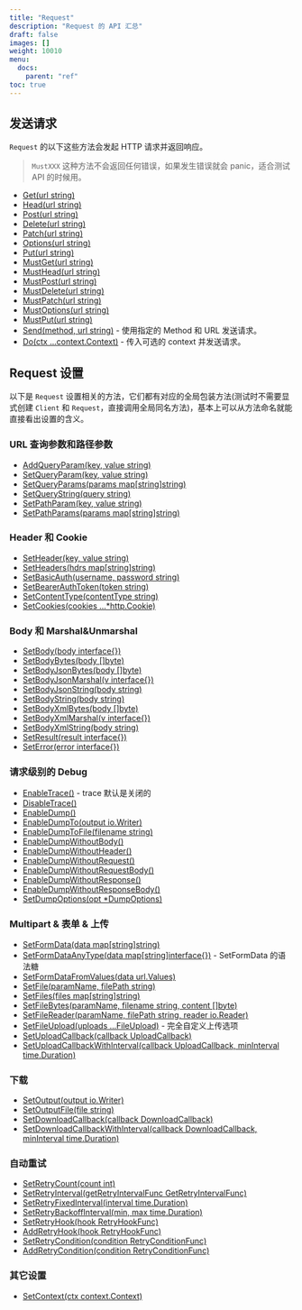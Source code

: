 ```yaml
---
title: "Request"
description: "Request 的 API 汇总"
draft: false
images: []
weight: 10010
menu:
  docs:
    parent: "ref"
toc: true
---
```


## 发送请求

`Request` 的以下这些方法会发起 HTTP 请求并返回响应。

> `MustXXX` 这种方法不会返回任何错误，如果发生错误就会 panic，适合测试 API 的时候用。

* [Get(url string)](https://pkg.go.dev/github.com/imroc/req/v3#Request.Get)
* [Head(url string)](https://pkg.go.dev/github.com/imroc/req/v3#Request.Head)
* [Post(url string)](https://pkg.go.dev/github.com/imroc/req/v3#Request.Post)
* [Delete(url string)](https://pkg.go.dev/github.com/imroc/req/v3#Request.Delete)
* [Patch(url string)](https://pkg.go.dev/github.com/imroc/req/v3#Request.Patch)
* [Options(url string)](https://pkg.go.dev/github.com/imroc/req/v3#Request.Options)
* [Put(url string)](https://pkg.go.dev/github.com/imroc/req/v3#Request.Put)
* [MustGet(url string)](https://pkg.go.dev/github.com/imroc/req/v3#Request.MustGet)
* [MustHead(url string)](https://pkg.go.dev/github.com/imroc/req/v3#Request.MustHead)
* [MustPost(url string)](https://pkg.go.dev/github.com/imroc/req/v3#Request.MustPost)
* [MustDelete(url string)](https://pkg.go.dev/github.com/imroc/req/v3#Request.MustDelete)
* [MustPatch(url string)](https://pkg.go.dev/github.com/imroc/req/v3#Request.MustPatch)
* [MustOptions(url string)](https://pkg.go.dev/github.com/imroc/req/v3#Request.MustOptions)
* [MustPut(url string)](https://pkg.go.dev/github.com/imroc/req/v3#Request.MustPut)
* [Send(method, url string)](https://pkg.go.dev/github.com/imroc/req/v3#Request.Put) - 使用指定的 Method 和 URL 发送请求。
* [Do(ctx ...context.Context)](https://pkg.go.dev/github.com/imroc/req/v3#Request.Do) - 传入可选的 context 并发送请求。

## Request 设置

以下是 `Request` 设置相关的方法，它们都有对应的全局包装方法(测试时不需要显式创建 `Client` 和 `Request`，直接调用全局同名方法)，基本上可以从方法命名就能直接看出设置的含义。

### URL 查询参数和路径参数

* [AddQueryParam(key, value string)](https://pkg.go.dev/github.com/imroc/req/v3#Request.AddQueryParam)
* [SetQueryParam(key, value string)](https://pkg.go.dev/github.com/imroc/req/v3#Request.SetQueryParam)
* [SetQueryParams(params map[string]string)](https://pkg.go.dev/github.com/imroc/req/v3#Request.SetQueryParams)
* [SetQueryString(query string)](https://pkg.go.dev/github.com/imroc/req/v3#Request.SetQueryString)
* [SetPathParam(key, value string)](https://pkg.go.dev/github.com/imroc/req/v3#Request.SetPathParam)
* [SetPathParams(params map[string]string)](https://pkg.go.dev/github.com/imroc/req/v3#Request.SetPathParams)

### Header 和 Cookie

* [SetHeader(key, value string)](https://pkg.go.dev/github.com/imroc/req/v3#Request.SetHeader)
* [SetHeaders(hdrs map[string]string)](https://pkg.go.dev/github.com/imroc/req/v3#Request.SetHeaders)
* [SetBasicAuth(username, password string)](https://pkg.go.dev/github.com/imroc/req/v3#Request.SetBasicAuth)
* [SetBearerAuthToken(token string)](https://pkg.go.dev/github.com/imroc/req/v3#Request.SetBearerAuthToken)
* [SetContentType(contentType string)](https://pkg.go.dev/github.com/imroc/req/v3#Request.SetContentType)
* [SetCookies(cookies ...*http.Cookie)](https://pkg.go.dev/github.com/imroc/req/v3#Request.SetCookies)

### Body 和 Marshal&Unmarshal

* [SetBody(body interface{})](https://pkg.go.dev/github.com/imroc/req/v3#Request.SetBody)
* [SetBodyBytes(body []byte)](https://pkg.go.dev/github.com/imroc/req/v3#Request.SetBodyBytes)
* [SetBodyJsonBytes(body []byte)](https://pkg.go.dev/github.com/imroc/req/v3#Request.SetBodyJsonBytes)
* [SetBodyJsonMarshal(v interface{})](https://pkg.go.dev/github.com/imroc/req/v3#Request.SetBodyJsonMarshal)
* [SetBodyJsonString(body string)](https://pkg.go.dev/github.com/imroc/req/v3#Request.SetBodyJsonString)
* [SetBodyString(body string)](https://pkg.go.dev/github.com/imroc/req/v3#Request.SetBodyString)
* [SetBodyXmlBytes(body []byte)](https://pkg.go.dev/github.com/imroc/req/v3#Request.SetBodyXmlBytes)
* [SetBodyXmlMarshal(v interface{})](https://pkg.go.dev/github.com/imroc/req/v3#Request.SetBodyXmlMarshal)
* [SetBodyXmlString(body string)](https://pkg.go.dev/github.com/imroc/req/v3#Request.SetBodyXmlString)
* [SetResult(result interface{})](https://pkg.go.dev/github.com/imroc/req/v3#Request.SetResult)
* [SetError(error interface{})](https://pkg.go.dev/github.com/imroc/req/v3#Request.SetError)

### 请求级别的 Debug

* [EnableTrace()](https://pkg.go.dev/github.com/imroc/req/v3#Request.EnableTrace) - trace 默认是关闭的
* [DisableTrace()](https://pkg.go.dev/github.com/imroc/req/v3#Request.DisableTrace)
* [EnableDump()](https://pkg.go.dev/github.com/imroc/req/v3#Request.EnableDump)
* [EnableDumpTo(output io.Writer)](https://pkg.go.dev/github.com/imroc/req/v3#Request.EnableDumpTo)
* [EnableDumpToFile(filename string)](https://pkg.go.dev/github.com/imroc/req/v3#Request.EnableDumpToFile)
* [EnableDumpWithoutBody()](https://pkg.go.dev/github.com/imroc/req/v3#Request.EnableDumpWithoutBody)
* [EnableDumpWithoutHeader()](https://pkg.go.dev/github.com/imroc/req/v3#Request.EnableDumpWithoutHeader)
* [EnableDumpWithoutRequest()](https://pkg.go.dev/github.com/imroc/req/v3#Request.EnableDumpWithoutRequest)
* [EnableDumpWithoutRequestBody()](https://pkg.go.dev/github.com/imroc/req/v3#Request.EnableDumpWithoutRequestBody)
* [EnableDumpWithoutResponse()](https://pkg.go.dev/github.com/imroc/req/v3#Request.EnableDumpWithoutResponse)
* [EnableDumpWithoutResponseBody()](https://pkg.go.dev/github.com/imroc/req/v3#Request.EnableDumpWithoutResponseBody)
* [SetDumpOptions(opt *DumpOptions)](https://pkg.go.dev/github.com/imroc/req/v3#Request.SetDumpOptions)

### Multipart & 表单 & 上传

* [SetFormData(data map[string]string)](https://pkg.go.dev/github.com/imroc/req/v3#Request.SetFormData)
* [SetFormDataAnyType(data map[string]interface{})](https://pkg.go.dev/github.com/imroc/req/v3#Request.SetFormDataAnyType) - SetFormData 的语法糖
* [SetFormDataFromValues(data url.Values)](https://pkg.go.dev/github.com/imroc/req/v3#Request.SetFormDataFromValues)
* [SetFile(paramName, filePath string)](https://pkg.go.dev/github.com/imroc/req/v3#Request.SetFile)
* [SetFiles(files map[string]string)](https://pkg.go.dev/github.com/imroc/req/v3#Request.SetFiles)
* [SetFileBytes(paramName, filename string, content []byte)](https://pkg.go.dev/github.com/imroc/req/v3#Request.SetFileBytes)
* [SetFileReader(paramName, filePath string, reader io.Reader)](https://pkg.go.dev/github.com/imroc/req/v3#Request.SetFileReader)
* [SetFileUpload(uploads ...FileUpload)](https://pkg.go.dev/github.com/imroc/req/v3#Request.SetFileUpload) - 完全自定义上传选项
* [SetUploadCallback(callback UploadCallback)](https://pkg.go.dev/github.com/imroc/req/v3#Request.SetUploadCallback)
* [SetUploadCallbackWithInterval(callback UploadCallback, minInterval time.Duration)](https://pkg.go.dev/github.com/imroc/req/v3#Request.SetUploadCallbackWithInterval)

### 下载

* [SetOutput(output io.Writer)](https://pkg.go.dev/github.com/imroc/req/v3#Request.SetOutput)
* [SetOutputFile(file string)](https://pkg.go.dev/github.com/imroc/req/v3#Request.SetOutputFile)
* [SetDownloadCallback(callback DownloadCallback)](https://pkg.go.dev/github.com/imroc/req/v3#Request.SetDownloadCallback)
* [SetDownloadCallbackWithInterval(callback DownloadCallback, minInterval time.Duration)](https://pkg.go.dev/github.com/imroc/req/v3#Request.SetDownloadCallbackWithInterval)

### 自动重试

* [SetRetryCount(count int)](https://pkg.go.dev/github.com/imroc/req/v3#Request.SetRetryCount)
* [SetRetryInterval(getRetryIntervalFunc GetRetryIntervalFunc)](https://pkg.go.dev/github.com/imroc/req/v3#Request.SetRetryInterval)
* [SetRetryFixedInterval(interval time.Duration)](https://pkg.go.dev/github.com/imroc/req/v3#Request.SetRetryFixedInterval)
* [SetRetryBackoffInterval(min, max time.Duration)](https://pkg.go.dev/github.com/imroc/req/v3#Request.SetRetryBackoffInterval)
* [SetRetryHook(hook RetryHookFunc)](https://pkg.go.dev/github.com/imroc/req/v3#Request.SetRetryHook)
* [AddRetryHook(hook RetryHookFunc)](https://pkg.go.dev/github.com/imroc/req/v3#Request.AddRetryHook)
* [SetRetryCondition(condition RetryConditionFunc)](https://pkg.go.dev/github.com/imroc/req/v3#Request.SetRetryCondition)
* [AddRetryCondition(condition RetryConditionFunc)](https://pkg.go.dev/github.com/imroc/req/v3#Request.AddRetryCondition)

### 其它设置

* [SetContext(ctx context.Context)](https://pkg.go.dev/github.com/imroc/req/v3#Request.SetContext)
